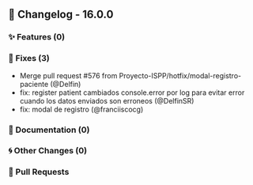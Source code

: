 ## 🚀 Changelog - 16.0.0

### ✨ Features (0)

### 🐛 Fixes (3)
- Merge pull request #576 from Proyecto-ISPP/hotfix/modal-registro-paciente (@Delfin)
- fix: register patient cambiados console.error por log para evitar error cuando los datos enviados son erroneos (@DelfinSR)
- fix: modal de registro (@franciiscocg)
### 📖 Documentation (0)

### 🌀 Other Changes (0)

### 🔗 Pull Requests
